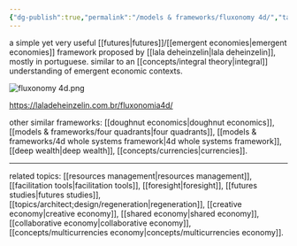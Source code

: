 ```yaml
---
{"dg-publish":true,"permalink":"/models & frameworks/fluxonomy 4d/","tags":["framework","🌿"],"created":"2021-12-11T16:51:56.742-03:00","updated":"2024-06-22T20:29:47.807-03:00"}
---
```


a simple yet very useful [[futures\|futures]]/[[emergent economies\|emergent economies]] framework proposed by [[lala deheinzelin\|lala deheinzelin]], mostly in portuguese. similar to an [[concepts/integral theory\|integral]] understanding of emergent economic contexts.

![fluxonomy 4d.png](/img/user/images/models%20&%20frameworks/fluxonomy%204d.png)

https://laladeheinzelin.com.br/fluxonomia4d/

other similar frameworks: [[doughnut economics\|doughnut economics]], [[models & frameworks/four quadrants\|four quadrants]], [[models & frameworks/4d whole systems framework\|4d whole systems framework]], [[deep wealth\|deep wealth]], [[concepts/currencies\|currencies]].

---
related topics: [[resources management\|resources management]], [[facilitation tools\|facilitation tools]], [[foresight\|foresight]], [[futures studies\|futures studies]], [[topics/architect;design/regeneration\|regeneration]], [[creative economy\|creative economy]], [[shared economy\|shared economy]], [[collaborative economy\|collaborative economy]], [[concepts/multicurrencies economy\|concepts/multicurrencies economy]].